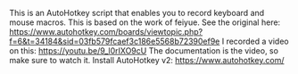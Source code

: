 This is an AutoHotkey script that enables you to record keyboard and mouse macros. This is based on the work of feiyue. See the original here: https://www.autohotkey.com/boards/viewtopic.php?f=6&t=34184&sid=03fb579fcaef3c186e5568b72390ef9e
I recorded a video on this: https://youtu.be/9_l0rIXO9cU
The documentation is the video, so make sure to watch it.
Install AutoHotkey v2: https://www.autohotkey.com/
